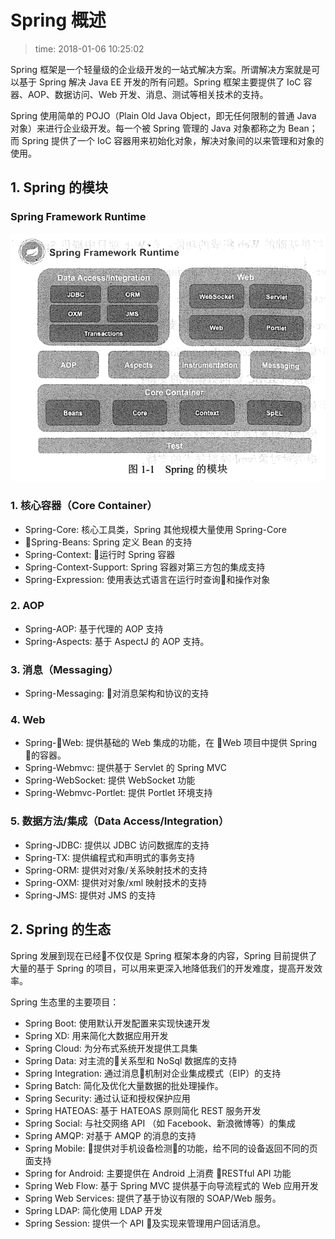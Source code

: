 # Spring 概述
>time: 2018-01-06 10:25:02

Spring 框架是一个轻量级的企业级开发的一站式解决方案。所谓解决方案就是可以基于 Spring 解决 Java EE 开发的所有问题。Spring 框架主要提供了 IoC 容器、AOP、数据访问、Web 开发、消息、测试等相关技术的支持。

Spring 使用简单的 POJO（Plain Old Java Object，即无任何限制的普通 Java 对象）来进行企业级开发。每一个被 Spring 管理的 Java 对象都称之为 Bean；而 Spring 提供了一个 IoC 容器用来初始化对象，解决对象间的以来管理和对象的使用。

## 1. Spring 的模块

### Spring Framework Runtime
![](./.images/SpringFrameworkRuntime.png)

### 1. 核心容器（Core Container）
* Spring-Core: 核心工具类，Spring 其他规模大量使用 Spring-Core
* Spring-Beans: Spring 定义 Bean 的支持
* Spring-Context: 运行时 Spring 容器
* Spring-Context-Support: Spring 容器对第三方包的集成支持
* Spring-Expression: 使用表达式语言在运行时查询和操作对象
### 2. AOP
* Spring-AOP: 基于代理的 AOP 支持
* Spring-Aspects: 基于 AspectJ 的 AOP 支持。
### 3. 消息（Messaging）
* Spring-Messaging: 对消息架构和协议的支持
### 4. Web
* Spring-Web: 提供基础的 Web 集成的功能，在 Web 项目中提供 Spring 的容器。
* Spring-Webmvc: 提供基于 Servlet 的 Spring MVC
* Spring-WebSocket: 提供 WebSocket 功能
* Spring-Webmvc-Portlet: 提供 Portlet 环境支持
### 5. 数据方法/集成（Data Access/Integration）
* Spring-JDBC: 提供以 JDBC 访问数据库的支持
* Spring-TX: 提供编程式和声明式的事务支持
* Spring-ORM: 提供对对象/关系映射技术的支持
* Spring-OXM: 提供对对象/xml 映射技术的支持
* Spring-JMS: 提供对 JMS 的支持

## 2. Spring 的生态
Spring 发展到现在已经不仅仅是 Spring 框架本身的内容，Spring 目前提供了大量的基于 Spring 的项目，可以用来更深入地降低我们的开发难度，提高开发效率。

Spring 生态里的主要项目：
* Spring Boot: 使用默认开发配置来实现快速开发
* Spring XD: 用来简化大数据应用开发
* Spring Cloud: 为分布式系统开发提供工具集
* Spring Data: 对主流的关系型和 NoSql 数据库的支持
* Spring Integration: 通过消息机制对企业集成模式（EIP）的支持
* Spring Batch: 简化及优化大量数据的批处理操作。
* Spring Security: 通过认证和授权保护应用
* Spring HATEOAS: 基于 HATEOAS 原则简化 REST 服务开发
* Spring Social: 与社交网络 API （如 Facebook、新浪微博等）的集成
* Spring AMQP: 对基于 AMQP 的消息的支持
* Spring Mobile: 提供对手机设备检测的功能，给不同的设备返回不同的页面支持
* Spring for Android: 主要提供在 Android 上消费 RESTful API 功能
* Spring Web Flow: 基于 Spring MVC 提供基于向导流程式的 Web 应用开发
* Spring Web Services: 提供了基于协议有限的 SOAP/Web 服务。
* Spring LDAP: 简化使用 LDAP 开发
* Spring Session: 提供一个 API 及实现来管理用户回话消息。